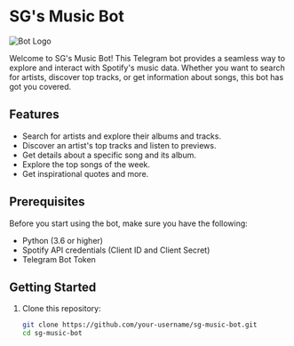 # SG's Music Bot

![Bot Logo](link-to-your-logo-image)

Welcome to SG's Music Bot! This Telegram bot provides a seamless way to explore and interact with Spotify's music data. Whether you want to search for artists, discover top tracks, or get information about songs, this bot has got you covered.

## Features

- Search for artists and explore their albums and tracks.
- Discover an artist's top tracks and listen to previews.
- Get details about a specific song and its album.
- Explore the top songs of the week.
- Get inspirational quotes and more.

## Prerequisites

Before you start using the bot, make sure you have the following:

- Python (3.6 or higher)
- Spotify API credentials (Client ID and Client Secret)
- Telegram Bot Token

## Getting Started

1. Clone this repository:

   ```bash
   git clone https://github.com/your-username/sg-music-bot.git
   cd sg-music-bot

